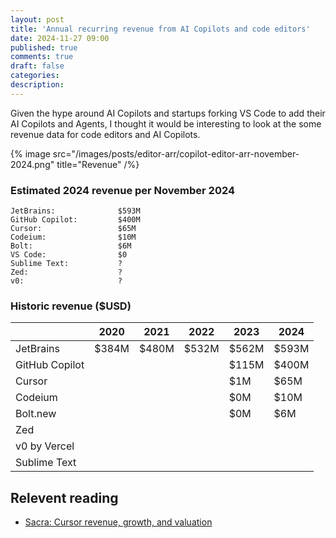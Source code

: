 ```yaml
---
layout: post
title: 'Annual recurring revenue from AI Copilots and code editors'
date: 2024-11-27 09:00
published: true
comments: true
draft: false
categories:
description:
---
```


Given the hype around AI Copilots and startups forking VS Code to add their AI Copilots and Agents, I thought it would be interesting to look at the some revenue data for code editors and AI Copilots.

{% image src="/images/posts/editor-arr/copilot-editor-arr-november-2024.png" title="Revenue" /%}

### Estimated 2024 revenue per November 2024

```
JetBrains:              $593M
GitHub Copilot:         $400M
Cursor:                 $65M
Codeium:                $10M
Bolt:                   $6M
VS Code:                $0
Sublime Text:           ?
Zed:                    ?
v0:                     ?
```


### Historic revenue ($USD)


|                | 2020   | 2021   | 2022   | 2023   | 2024   |
|----------------|--------|--------|--------|--------|--------|
| JetBrains      | $384M  | $480M  | $532M  | $562M  | $593M  |
| GitHub Copilot |        |        |        | $115M  | $400M  |
| Cursor         |        |        |        | $1M    | $65M   |
| Codeium        |        |        |        | $0M    | $10M   |
| Bolt.new       |        |        |        | $0M    | $6M    |
| Zed            |        |        |        |        |        |
| v0 by Vercel   |        |        |        |        |        |
| Sublime Text   |        |        |        |        |        |

## Relevent reading

- [Sacra: Cursor revenue, growth, and valuation](https://sacra.com/research/cursor-revenue-growth-valuation/)
